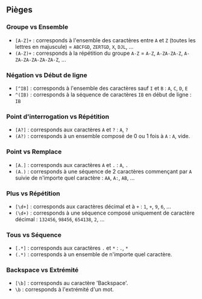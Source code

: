##  Pièges

### Groupe vs Ensemble

* `[A-Z]+` : corresponds à l'ensemble des caractères entre `A` et `Z` (toutes les lettres en majuscule) = `ABCFGD`, `ZERTGD`, `X`, `DJL`, ...
* `(A-Z)+` : corresponds à la répétition du groupe `A-Z` = `A-Z`, `A-ZA-ZA-Z`, `A-ZA-ZA-ZA-ZA-ZA-Z`, ...

### Négation vs Début de ligne

* `[^IB]` : corresponds à l'ensemble des caractères sauf `I` et `B` : `A`, `C`, `D`, `E`
* `^(IB)` : corresponds à la séquence de caractères `IB` en début de ligne : `IB`

### Point d'interrogation vs Répétition

* `[A?]` : corresponds aux caractères `A` et `?` : `A`, `?`
* `(A?)` : corresponds à un ensemble composé de 0 ou 1 fois à `A` : `A`, vide.

### Point vs Remplace

* `[A.]` : corresponds aux caractères `A` et `.` : `A`, `.`
* `(A.)` : corresponds à une séquence de 2 caractères commençant par `A` suivie de n'importe quel caractère : `AA`, `A:`, `AB`, ...

### Plus vs Répétition

* `[\d+]` : corresponds aux caractères décimal et à `+` : `1`, `+`, `9`, `6`, ...
* `(\d+)` : corresponds à une séquence composé uniquement de caractère décimal : `132456`, `98456`, `654138`, `2`, ...

### Tous vs Séquence

* `[.*]` : corresponds aux caractères `.` et `*` : `.`, `*`
* `(.*)` : corresponds à un ensemble de n'importe quel caractère.

### Backspace vs Extrémité

* `[\b]` : corresponds au caractère 'Backspace'.
* `\b` : corresponds à l'extrémité d'un mot.


